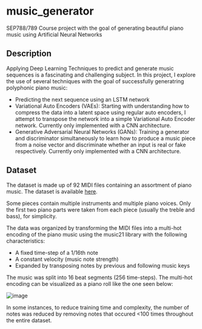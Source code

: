 # music_generator
SEP788/789 Course project with the goal of generating beautiful piano music using Artificial Neural Networks

## Description
Applying Deep Learning Techniques to predict and generate music sequences is a fascinating and challenging subject. In this project, I explore the use of several techniques with the goal of successfully generatring polyphonic piano music:
- Predicting the next sequence using an LSTM network
- Variational Auto Encoders (VAEs): Starting with understanding how to compress the data into a latent space using regular auto encoders, I attempt to transpose the network into a simple Variational Auto Encoder network. Currently only implemented with a CNN architecture.
- Generative Adversarial Neural Networks (GANs): Training a generator and discriminator simultaneously to learn how to produce a music piece from a noise vector and discriminate whether an input is real or fake respectively. Currently only implemented with a CNN architecture.


## Dataset
The dataset is made up of 92 MIDI files containing an assortment of piano music. The dataset is available [here](https://github.com/umaniamir/music_dataset).

Some pieces contain multiple instruments and multiple piano voices. Only the first two piano parts were taken from each piece (usually the treble and bass), for simplicity.

The data was organized by transforming the MIDI files into a multi-hot encoding of the piano music using the music21 library with the following characteristics:
- A fixed time-step of a 1/16th note
- A constant velocity (music note strength)
- Expanded by transposing notes by previous and following music keys

The music was split into 16 beat segments (256 time-steps). The multi-hot encoding can be visualized as a piano roll like the one seen below:

![image](https://user-images.githubusercontent.com/78668152/147271813-9e774620-ad6e-4023-879f-dd880c868d4c.png)

In some instances, to reduce training time and complexity, the number of notes was reduced by removing notes that occured <100 times throughout the entire dataset.




